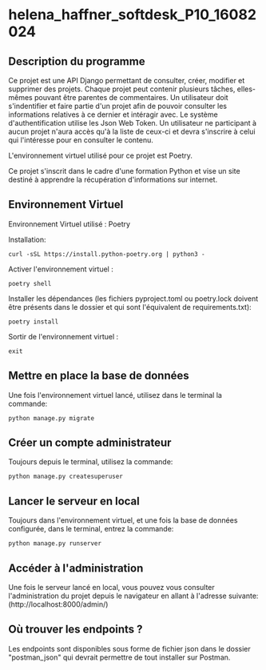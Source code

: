 # helena_haffner_softdesk_P10_16082024

## Description du programme

Ce projet est une API Django permettant de consulter, créer, modifier et supprimer des projets.
Chaque projet peut contenir plusieurs tâches, elles-mêmes pouvant être parentes de commentaires.
Un utilisateur doit s'indentifier et faire partie d'un projet afin de pouvoir consulter les informations relatives à ce dernier et intéragir avec.
Le système d'authentification utilise les Json Web Token.
Un utilisateur ne participant à aucun projet n'aura accès qu'à la liste de ceux-ci et devra s'inscrire à celui qui l'intéresse pour en consulter le contenu.

L'environnement virtuel utilisé pour ce projet est Poetry.

Ce projet s'inscrit dans le cadre d'une formation Python et vise un site destiné à apprendre la récupération d'informations sur internet.

## Environnement Virtuel
Environnement Virtuel utilisé : Poetry

Installation:
```shell
curl -sSL https://install.python-poetry.org | python3 - 
```

Activer l'environnement virtuel :
```shell
poetry shell
```
Installer les dépendances (les fichiers pyproject.toml ou poetry.lock doivent être présents dans le dossier et qui sont l'équivalent de requirements.txt): 
```shell
poetry install 
```
Sortir de l'environnement virtuel :
```shell
exit
```

## Mettre en place la base de données
Une fois l'environnement virtuel lancé, utilisez dans le terminal la commande:
```shell
python manage.py migrate
```

## Créer un compte administrateur
Toujours depuis le terminal, utilisez la commande:
```
python manage.py createsuperuser
```

## Lancer le serveur en local

Toujours dans l'environnement virtuel, et une fois la base de données configurée, dans le terminal, entrez la commande:
```shell
python manage.py runserver
```

## Accéder à l'administration

Une fois le serveur lancé en local, vous pouvez vous consulter l'administration du projet depuis le navigateur en allant à l'adresse suivante:
(http://localhost:8000/admin/)


## Où trouver les endpoints ?

Les endpoints sont disponibles sous forme de fichier json dans le dossier "postman_json" qui devrait permettre de tout installer sur Postman.

